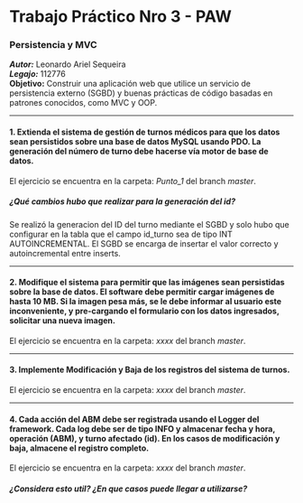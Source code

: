 # Trabajo Práctico Nro 3 - PAW

### Persistencia y MVC
***Autor:*** Leonardo Ariel Sequeira <br>
***Legajo:*** 112776 <br>
**Objetivo:** Construir una aplicación web que utilice un servicio de persistencia externo (SGBD) y buenas prácticas de código basadas en patrones conocidos, como MVC y OOP.

* * *
#### 1. Extienda el sistema de gestión de turnos médicos para que los datos sean persistidos sobre una base de datos MySQL usando PDO. La generación del número de turno debe hacerse vía motor de base de datos.

El ejercicio se encuentra en la carpeta: *Punto_1* del branch *master*.

##### ¿Qué cambios hubo que realizar para la generación del id?
Se realizó la generacion del ID del turno mediante el SGBD y solo hubo que configurar en la tabla que el campo id_turno sea de tipo INT AUTOINCREMENTAL. El SGBD se encarga de insertar el valor correcto y autoincremental entre inserts.


* * *
#### 2. Modifique el sistema para permitir que las imágenes sean persistidas sobre la base de datos. El software debe permitir cargar imágenes de hasta 10 MB. Si la imagen pesa más, se le debe informar al usuario este inconveniente, y pre-cargando el formulario con los datos ingresados, solicitar una nueva imagen.

El ejercicio se encuentra en la carpeta: *xxxx* del branch *master*.


* * *
#### 3. Implemente Modificación y Baja de los registros del sistema de turnos. 

El ejercicio se encuentra en la carpeta: *xxxx* del branch *master*.


* * *
#### 4. Cada acción del ABM debe ser registrada usando el Logger del framework. Cada log debe ser de tipo INFO y almacenar fecha y hora, operación (ABM), y turno afectado (id). En los casos de modificación y baja, almacene el registro completo. 

El ejercicio se encuentra en la carpeta: *xxxx* del branch *master*.

##### ¿Considera esto util? ¿En que casos puede llegar a utilizarse? 

